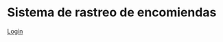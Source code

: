 # Sistema de rastreo de encomiendas

[Login](https://github.com/lilicolls/rastreoPaquetes/blob/master/docs/images/login.PNG)